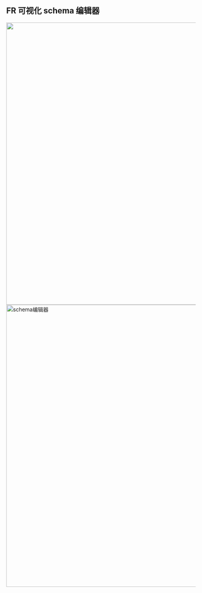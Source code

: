 ## FR 可视化 schema 编辑器

<img src="https://gw.alipayobjects.com/zos/demos_resources/n64ecc/fr-flow-short-par1.gif?raw=true" width="750px"/>

<img src="https://gw.alipayobjects.com/zos/demos_resources/5ay8d5/fr-flow-short-par2.gif?raw=true" alt="schema编辑器" width='750px' />
